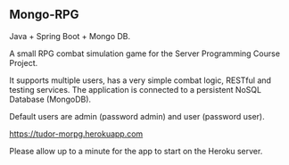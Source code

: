 ## Mongo-RPG
Java + Spring Boot + Mongo DB.

A small RPG combat simulation game for the Server Programming Course Project.

It supports multiple users, has a very simple combat logic, RESTful and testing services. The application is connected to a persistent NoSQL Database (MongoDB).

Default users are admin (password admin) and user (password user).

https://tudor-morpg.herokuapp.com

Please allow up to a minute for the app to start on the Heroku server.
